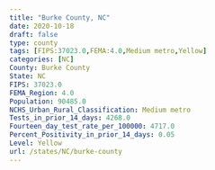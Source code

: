 ```yaml
---
title: "Burke County, NC"
date: 2020-10-18
draft: false
type: county
tags: [FIPS:37023.0,FEMA:4.0,Medium metro,Yellow]
categories: [NC]
County: Burke County
State: NC
FIPS: 37023.0
FEMA_Region: 4.0
Population: 90485.0
NCHS_Urban_Rural_Classification: Medium metro
Tests_in_prior_14_days: 4268.0
Fourteen_day_test_rate_per_100000: 4717.0
Percent_Positivity_in_prior_14_days: 0.05
Level: Yellow
url: /states/NC/burke-county
---
```



